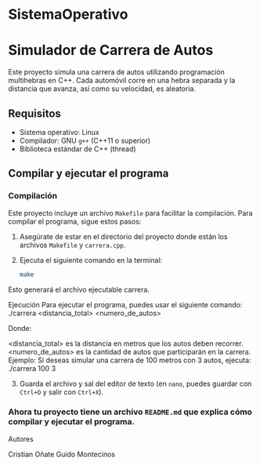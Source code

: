 # SistemaOperativo

# Simulador de Carrera de Autos

Este proyecto simula una carrera de autos utilizando programación multihebras en C++. Cada automóvil corre en una hebra separada y la distancia que avanza, así como su velocidad, es aleatoria.

## Requisitos

- Sistema operativo: Linux
- Compilador: GNU `g++` (C++11 o superior)
- Biblioteca estándar de C++ (thread)

## Compilar y ejecutar el programa

### Compilación

Este proyecto incluye un archivo `Makefile` para facilitar la compilación. Para compilar el programa, sigue estos pasos:

1. Asegúrate de estar en el directorio del proyecto donde están los archivos `Makefile` y `carrera.cpp`.
   
2. Ejecuta el siguiente comando en la terminal:

   ```bash
   make

Esto generará el archivo ejecutable carrera.

Ejecución
Para ejecutar el programa, puedes usar el siguiente comando:
./carrera <distancia_total> <numero_de_autos>

Donde:

<distancia_total> es la distancia en metros que los autos deben recorrer.
<numero_de_autos> es la cantidad de autos que participarán en la carrera.
Ejemplo:
Si deseas simular una carrera de 100 metros con 3 autos, ejecuta:
./carrera 100 3


3. Guarda el archivo y sal del editor de texto (en `nano`, puedes guardar con `Ctrl+O` y salir con `Ctrl+X`).

### Ahora tu proyecto tiene un archivo `README.md` que explica cómo compilar y ejecutar el programa.



Autores

Cristian Oñate
Guido Montecinos
